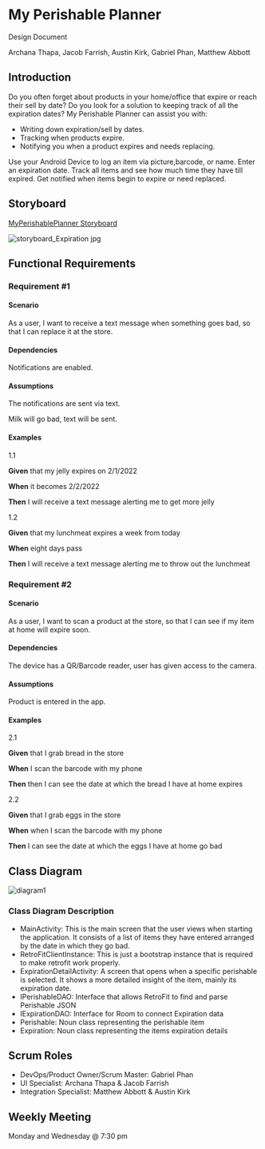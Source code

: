 # My Perishable Planner

Design Document

Archana Thapa, Jacob Farrish, Austin Kirk, Gabriel Phan, Matthew Abbott

## Introduction

Do you often forget about products in your home/office that expire or reach their sell by date? Do you look for a solution to keeping track of all the expiration dates? My Perishable Planner can assist you with:

- Writing down expiration/sell by dates.
- Tracking when products expire.
- Notifying you when a product expires and needs replacing.

Use your Android Device to log an item via picture,barcode, or name. Enter an expiration date. Track all items and see how much time they have till expired. Get notified when items begin to expire or need replaced.

## Storyboard
[MyPerishablePlanner Storyboard](https://projects.invisionapp.com/prototype/ExpirationApp-ckz1rt95r000z1k01yx12rfn7/play/b63ecb76)  

![storyboard_Expiration jpg](https://user-images.githubusercontent.com/83916583/151725052-1169ad71-f04e-4be2-bd54-57cfdd457223.png)
## Functional Requirements

### Requirement #1

#### Scenario

As a user, I want to receive a text message when something goes bad, so that I can replace it at the store.

#### Dependencies

Notifications are enabled.

#### Assumptions

The notifications are sent via text.

Milk will go bad, text will be sent.

#### Examples

1.1

**Given**  that my jelly expires on 2/1/2022

**When**   it becomes 2/2/2022

**Then**  I will receive a text message alerting me to get more jelly

1.2

**Given**  that my lunchmeat expires a week from today

**When**   eight days pass

**Then**   I will receive a text message alerting me to throw out the lunchmeat

### Requirement #2

#### Scenario

As a user, I want to scan a product at the store, so that I can see if my item at home will expire soon.

#### Dependencies

The device has a QR/Barcode reader, user has given access to the camera.

#### Assumptions

Product is entered in the app.

#### Examples

2.1

**Given**  that I grab bread in the store

**When**   I scan the barcode with my phone

**Then**   then I can see the date at which the bread I have at home expires

2.2

**Given**  that I grab eggs in the store

**When**   when I scan the barcode with my phone

**Then**   I can see the date at which the eggs I have at home go bad

## Class Diagram

![diagram1](https://user-images.githubusercontent.com/97859319/151725647-71096518-1fd8-420e-a3b8-6d3e14dec8b7.png)

### Class Diagram Description

- MainActivity: This is the main screen that the user views when starting the application. It consists of a list of items they have entered arranged by the date in which they go bad.
- RetroFitClientInstance: This is just a bootstrap instance that is required to make retrofit work properly.
- ExpirationDetailActivity: A screen that opens when a specific perishable is selected. It shows a more detailed insight of the item, mainly its expiration date.
- IPerishableDAO: Interface that allows RetroFit to find and parse Perishable JSON
- IExpirationDAO: Interface for Room to connect Expiration data
- Perishable: Noun class representing the perishable item
- Expiration: Noun class representing the items expiration details

## Scrum Roles

- DevOps/Product Owner/Scrum Master: Gabriel Phan
- UI Specialist: Archana Thapa & Jacob Farrish
- Integration Specialist: Matthew Abbott & Austin Kirk

## Weekly Meeting

Monday and Wednesday @ 7:30 pm

